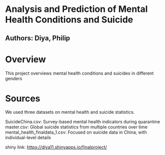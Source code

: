# Analysis and Prediction of Mental Health Conditions and Suicide

## Authors: Diya, Philip

# Overview
This project overviews mental health conditions and suicides in different genders

# Sources
We used three datasets on mental health and suicide statistics.

SuicideChina.csv: Survey-based mental health indicators during quarantine  
master.csv: Global suicide statistics from multiple countries over time  
mental_health_finaldata_1.csv: Focused on suicide data in China, with individual-level details

shiny link: https://diya11.shinyapps.io/finalproject/
